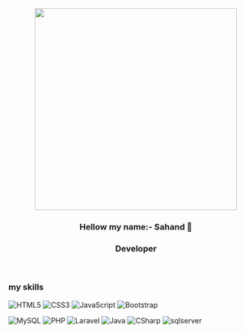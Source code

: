 <p align="center"> 
  <img src="https://remakelearning.org/wp-content/uploads/2020/01/122.gif" width="400" border-radius20 />
</p>

<p align="center"> 
<h3 align="center">Hellow my name:- Sahand 👋  </h1>
<h3 align="center" dir="rtl"> Developer </h3>
</p>










<br>
<h3 align="left" ><b>my skills</b></h3>





![HTML5](https://img.shields.io/badge/-HTML5-000000?style=flat&logo=html5&logoColor=ffffff&labelColor=E34F26)
![CSS3](https://img.shields.io/badge/-CSS3-000000?style=flat&logo=css3&logoColor=ffffff&labelColor=1572B6) 
![JavaScript](https://img.shields.io/badge/-JavaScript-000000?style=flat&logo=javascript)
![Bootstrap](https://img.shields.io/badge/-Bootstrap-000000?style=flat&logo=bootstrap&logoColor=ffffff&labelColor=563D7C)





![MySQL](https://img.shields.io/badge/-MySQL-000000?style=flat&logo=mysql&labelColor=ffffff)
![PHP](https://img.shields.io/badge/-PHP-000000?style=flat&logo=PHP&logoColor=5466b8&labelColor=ffffff)
![Laravel](https://img.shields.io/badge/-Laravel-000000?style=flat&logo=laravel&logoColor=ffffff&labelColor=FF2D20)
![Java](https://img.shields.io/badge/-Java-000000?style=flat&logo=Java&logoColor=ffffff&labelColor=118CC8)
![CSharp](https://img.shields.io/badge/-CSharp-000000?style=flat&logo=CSharp&logoColor=ffffff&labelColor=9C75D5)
![sqlserver](https://img.shields.io/badge/-sqlserver-000000?style=flat&logo=sqlserver&logoColor=ffffff&labelColor=000)

